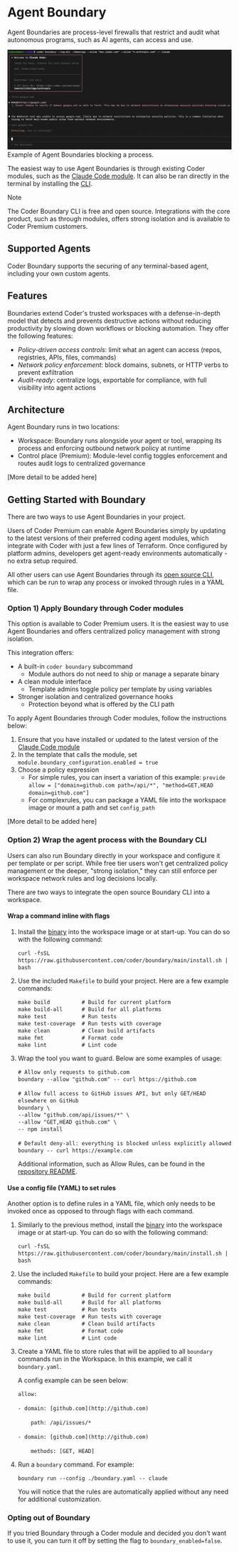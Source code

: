 # Agent Boundary

Agent Boundaries are process-level firewalls that restrict and audit what autonomous programs, such as AI agents, can access and use.

![Screenshot of Agent Boundaries blocking a process](image.png)Example of Agent Boundaries blocking a process.

The easiest way to use Agent Boundaries is through existing Coder modules, such as the [Claude Code module](https://registry.coder.com/modules/coder/claude-code). It can also be ran directly in the terminal by installing the [CLI](https://github.com/coder/boundary).

> [!NOTE]
> The Coder Boundary CLI is free and open source. Integrations with the core product, such as through modules, offers strong isolation and is available to Coder Premium customers.

## Supported Agents

Coder Boundary supports the securing of any terminal-based agent, including your own custom agents.

## Features

Boundaries extend Coder's trusted workspaces with a defense-in-depth model that detects and prevents destructive actions without reducing productivity by slowing down workflows or blocking automation. They offer the following features:

- _Policy-driven access controls_: limit what an agent can access (repos, registries, APIs, files, commands)
- _Network policy enforcement_: block domains, subnets, or HTTP verbs to prevent exfiltration
- _Audit-ready_: centralize logs, exportable for compliance, with full visibility into agent actions

## Architecture

Agent Boundary runs in two locations:

- Workspace: Boundary runs alongside your agent or tool, wrapping its process and enforcing outbound network policy at runtime
- Control place (Premium): Module-level config toggles enforcement and routes audit logs to centralized governance

[More detail to be added here]

## Getting Started with Boundary

There are two ways to use Agent Boundaries in your project.

Users of Coder Premium can enable Agent Boundaries simply by updating to the latest versions of their preferred coding agent modules, which integrate with Coder with just a few lines of Terraform. Once configured by platform admins, developers get agent-ready environments automatically - no extra setup required.

All other users can use Agent Boundaries through its [open source CLI](https://github.com/coder/boundary), which can be run to wrap any process or invoked through rules in a YAML file.

### Option 1) Apply Boundary through Coder modules

This option is available to Coder Premium users. It is the easiest way to use Agent Boundaries and offers centralized policy management with strong isolation.

This integration offers:

- A built-in `coder boundary` subcommand
    - Module authors do not need to ship or manage a separate binary
- A clean module interface
    - Template admins toggle policy per template by using variables
- Stronger isolation and centralized governance hooks
    - Protection beyond what is offered by the CLI path

To apply Agent Boundaries through Coder modules, follow the instructions below:

1. Ensure that you have installed or updated to the latest version of the [Claude Code module](https://registry.coder.com/modules/coder/claude-code)
1. In the template that calls the module, set `module.boundary_configuration.enabled = true`
1. Choose a policy expression
    - For simple rules, you can insert a variation of this example: `provide allow = ["domain=github.com path=/api/*", "method=GET,HEAD domain=github.com"]`
    - For complexrules, you can package a YAML file into the workspace image or mount a path and set `config_path`

[More detail to be added here]

### Option 2) Wrap the agent process with the Boundary CLI

Users can also run Boundary directly in your workspace and configure it per template or per script. While free tier users won't get centralized policy management or the deeper, "strong isolation," they can still enforce per workspace network rules and log decisions locally.

There are two ways to integrate the open source Boundary CLI into a workspace.

#### Wrap a command inline with flags

1. Install the [binary](https://github.com/coder/boundary) into the workspace image or at start-up. You can do so with the following command:

    ```hcl
    curl -fsSL https://raw.githubusercontent.com/coder/boundary/main/install.sh | bash
    ```

1. Use the included `Makefile` to build your project. Here are a few example commands:

    ```hcl
    make build          # Build for current platform
    make build-all      # Build for all platforms
    make test           # Run tests
    make test-coverage  # Run tests with coverage
    make clean          # Clean build artifacts
    make fmt            # Format code
    make lint           # Lint code
    ```
1. Wrap the tool you want to guard. Below are some examples of usage:

    ```hcl
    # Allow only requests to github.com
    boundary --allow "github.com" -- curl https://github.com

    # Allow full access to GitHub issues API, but only GET/HEAD elsewhere on GitHub
    boundary \
    --allow "github.com/api/issues/*" \
    --allow "GET,HEAD github.com" \
    -- npm install

    # Default deny-all: everything is blocked unless explicitly allowed
    boundary -- curl https://example.com
    ```

    Additional information, such as Allow Rules, can be found in the [repository README](https://github.com/coder/boundary).

#### Use a config file (YAML) to set rules

Another option is to define rules in a YAML file, which only needs to be invoked once as opposed to through flags with each command.

1. Similarly to the previous method, install the [binary](https://github.com/coder/boundary) into the workspace image or at start-up. You can do so with the following command:

    ```hcl
    curl -fsSL https://raw.githubusercontent.com/coder/boundary/main/install.sh | bash
    ```
1. Use the included `Makefile` to build your project. Here are a few example commands:

    ```hcl
    make build          # Build for current platform
    make build-all      # Build for all platforms
    make test           # Run tests
    make test-coverage  # Run tests with coverage
    make clean          # Clean build artifacts
    make fmt            # Format code
    make lint           # Lint code
    ```
1. Create a YAML file to store rules that will be applied to all `boundary` commands run in the Workspace. In this example, we call it `boundary.yaml`.

    A config example can be seen below:

    ```hcl
    allow:

    - domain: [github.com](http://github.com)
        
        path: /api/issues/*
        
    - domain: [github.com](http://github.com)
        
        methods: [GET, HEAD]
    ```
1. Run a `boundary` command. For example: 
    
    ```hcl
    boundary run --config ./boundary.yaml -- claude
    ```

    You will notice that the rules are automatically applied without any need for additional customization.

### Opting out of Boundary

If you tried Boundary through a Coder module and decided you don't want to use it, you can turn it off by setting the flag to `boundary_enabled=false`.
